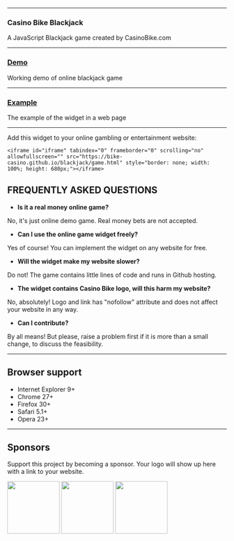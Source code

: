----

### Casino Bike Blackjack


A JavaScript Blackjack game created by CasinoBike.com

-----

### [Demo](https://bike-casino.github.io/blackjack/game.html)

Working demo of online blackjack game

-----

### [Example](https://casinobike.com/blackjack/)

The example of the widget in a web page 

-----

Add this widget to your online gambling or entertainment website:

```
<iframe id="iframe" tabindex="0" frameborder="0" scrolling="no" allowfullscreen="" src="https://bike-casino.github.io/blackjack/game.html" style="border: none; width: 100%; height: 680px;"></iframe>
```

## FREQUENTLY ASKED QUESTIONS

- **Is it a real money online game?**

No, it's just online demo game. Real money bets are not accepted.


- **Can I use the online game widget freely?**

Yes of course! You can implement the widget on any website for free.

- **Will the widget make my website slower?**

Do not! The game contains little lines of code and runs in Github hosting.

- **The widget contains Casino Bike logo, will this harm my website?**

No, absolutely! Logo and link has "nofollow" attribute and does not affect your website in any way.

- **Can I contribute?**

By all means! But please, raise a problem first if it is more than a small change, to discuss the feasibility.

-----

## Browser support

- Internet Explorer 9+
- Chrome 27+
- Firefox 30+
- Safari 5.1+
- Opera 23+

-----

## Sponsors

Support this project by becoming a sponsor. Your logo will show up here with a link to your website.

<div><a href="https://casinobike.com/" target="_blank" rel="noopener"><img src="https://i.ibb.co/pvt0xv3/casinobike-logo-round.png" width="120" style="max-width: 100%;"></a> <a href="https://casinoduende.com/" target="_blank" rel="noopener"><img src="https://i.ibb.co/w47R2nC/casinoduende-logo-round.png" width="120" style="max-width: 100%;"></a> <a href="https://casinoivan.com/" target="_blank" rel="noopener"><img src="https://i.ibb.co/bdRbX14/casino-ivan-logo.png" width="120" style="max-width: 100%;"></a></div>

